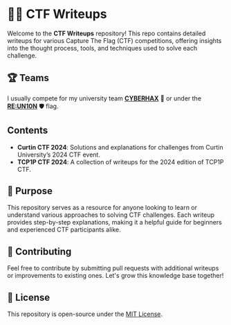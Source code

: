 # 🏴‍☠️ CTF Writeups

Welcome to the **CTF Writeups** repository! This repo contains detailed writeups for various Capture The Flag (CTF) competitions, offering insights into the thought process, tools, and techniques used to solve each challenge.

## 🏆 Teams

I usually compete for my university team [**CYBERHAX**](https://www.cyberhax.club) 🦾 or under the [**RE:UN10N**](https://x.com/reun10n_) 🛡️ flag.

## Contents

- **Curtin CTF 2024**: Solutions and explanations for challenges from Curtin University’s 2024 CTF event.
- **TCP1P CTF 2024**: A collection of writeups for the 2024 edition of TCP1P CTF.

## 🎯 Purpose

This repository serves as a resource for anyone looking to learn or understand various approaches to solving CTF challenges. Each writeup provides step-by-step explanations, making it a helpful guide for beginners and experienced CTF participants alike.

## 🤝 Contributing

Feel free to contribute by submitting pull requests with additional writeups or improvements to existing ones. Let's grow this knowledge base together!

## 📜 License

This repository is open-source under the [MIT License](https://github.com/kreee00/ctf-writeups/blob/main/LICENSE).
